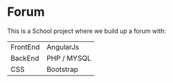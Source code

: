 Forum
=====

This is a School project where we build up a forum with:

|			|				|
|-------------|-------------|
|FrontEnd	|	AngularJs	|
|BackEnd	|	PHP / MYSQL	|
|CSS		|	Bootstrap	|

